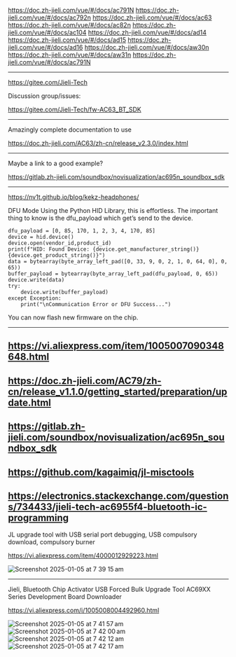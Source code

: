 https://doc.zh-jieli.com/vue/#/docs/ac791N
https://doc.zh-jieli.com/vue/#/docs/ac792n
https://doc.zh-jieli.com/vue/#/docs/ac63
https://doc.zh-jieli.com/vue/#/docs/ac82n
https://doc.zh-jieli.com/vue/#/docs/ac104
https://doc.zh-jieli.com/vue/#/docs/ad14
https://doc.zh-jieli.com/vue/#/docs/ad15
https://doc.zh-jieli.com/vue/#/docs/ad16
https://doc.zh-jieli.com/vue/#/docs/aw30n
https://doc.zh-jieli.com/vue/#/docs/aw31n
https://doc.zh-jieli.com/vue/#/docs/ac791N


--------------

https://gitee.com/Jieli-Tech

Discussion group/issues:

https://gitee.com/Jieli-Tech/fw-AC63_BT_SDK

--------------

Amazingly complete documentation to use 

https://doc.zh-jieli.com/AC63/zh-cn/release_v2.3.0/index.html

--------------

Maybe a link to a good example?

https://gitlab.zh-jieli.com/soundbox/novisualization/ac695n_soundbox_sdk


--------------
https://nv1t.github.io/blog/kekz-headphones/

DFU Mode
Using the Python HID Library, this is effortless. The important thing to know is the dfu_payload which get’s send to the device.
```
dfu_payload = [0, 85, 170, 1, 2, 3, 4, 170, 85]
device = hid.device()
device.open(vendor_id,product_id)
print(f"HID: Found Device: {device.get_manufacturer_string()} {device.get_product_string()}")
data = bytearray(byte_array_left_pad([0, 33, 9, 0, 2, 1, 0, 64, 0], 0, 65))
buffer_payload = bytearray(byte_array_left_pad(dfu_payload, 0, 65))
device.write(data)
try:
	device.write(buffer_payload)
except Exception:
	print("\nCommunication Error or DFU Success...")
```
You can now flash new firmware on the chip.

--------------
https://vi.aliexpress.com/item/1005007090348648.html
--------------
https://doc.zh-jieli.com/AC79/zh-cn/release_v1.1.0/getting_started/preparation/update.html
--------------
https://gitlab.zh-jieli.com/soundbox/novisualization/ac695n_soundbox_sdk
--------------
https://github.com/kagaimiq/jl-misctools
--------------
https://electronics.stackexchange.com/questions/734433/jieli-tech-ac6955f4-bluetooth-ic-programming
--------------

JL upgrade tool with USB serial port debugging, USB compulsory download, compulsory burner

https://vi.aliexpress.com/item/4000012929223.html

![Screenshot 2025-01-05 at 7 39 15 am](https://github.com/user-attachments/assets/e4694099-f9a1-4fc2-987b-ca6623be2a66)

--------------
Jieli, Bluetooth Chip Activator USB Forced Bulk Upgrade Tool AC69XX Series Development Board Downloader

https://vi.aliexpress.com/i/1005008004492960.html

![Screenshot 2025-01-05 at 7 41 57 am](https://github.com/user-attachments/assets/d2875735-d809-48d7-9d8b-67fb80bb4f3e)
![Screenshot 2025-01-05 at 7 42 00 am](https://github.com/user-attachments/assets/9735ce24-41f0-491d-b624-bd017e38bbb1)
![Screenshot 2025-01-05 at 7 42 12 am](https://github.com/user-attachments/assets/b2acf415-4c0e-49f9-ab06-9db59963b438)
![Screenshot 2025-01-05 at 7 42 17 am](https://github.com/user-attachments/assets/4dc53565-2623-4640-b1e2-51bb05b16b6c)

